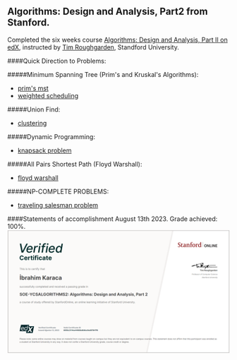 Algorithms: Design and Analysis, Part2 from Stanford.
--------
Completed the six weeks course [Algorithms: Design and Analysis, Part II on edX](https://www.edx.org/learn/algorithms/stanford-university-algorithms-design-and-analysis-part-2), instructed by [Tim Roughgarden](http://theory.stanford.edu/~tim/), Standford University.

####Quick Direction to Problems:

#####Minimum Spanning Tree (Prim's and Kruskal's Algorithms):
* [prim's mst](https://github.com/gedd1/Algorithms-Stanford-Part2/tree/main/Assignment-1)
* [weighted scheduling](https://github.com/gedd1/Algorithms-Stanford-Part2/tree/main/Assignment-1)

#####Union Find:
* [clustering](https://github.com/gedd1/Algorithms-Stanford-Part2/tree/main/Assignment-2)

#####Dynamic Programming:
* [knapsack problem](https://github.com/gedd1/Algorithms-Stanford-Part2/tree/main/Assignment-3)

#####All Pairs Shortest Path (Floyd Warshall):
* [floyd warshall](https://github.com/gedd1/Algorithms-Stanford-Part2/tree/main/Assignment-4)

#####NP-COMPLETE PROBLEMS:
* [traveling salesman problem](https://github.com/gedd1/Algorithms-Stanford-Part2/tree/main/Assignment-5)

####Statements of accomplishment
August 13th 2023. Grade achieved: 100%.
![Statements of Accomplishment](https://github.com/gedd1/Algorithms-Stanford-Part2/blob/main/certificate2.png)

